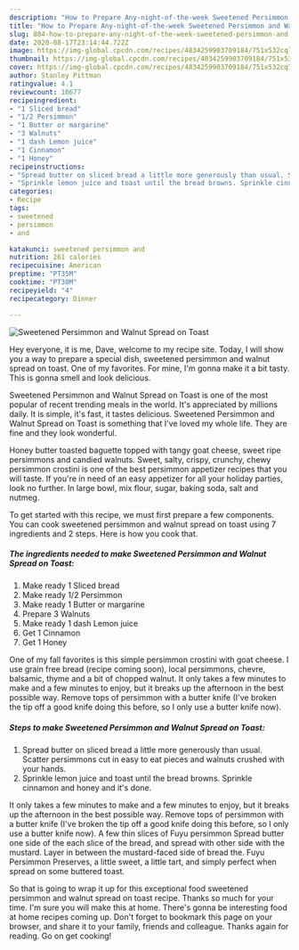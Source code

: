 ```yaml
---
description: "How to Prepare Any-night-of-the-week Sweetened Persimmon and Walnut Spread on Toast"
title: "How to Prepare Any-night-of-the-week Sweetened Persimmon and Walnut Spread on Toast"
slug: 884-how-to-prepare-any-night-of-the-week-sweetened-persimmon-and-walnut-spread-on-toast
date: 2020-08-17T23:14:44.722Z
image: https://img-global.cpcdn.com/recipes/4834259903709184/751x532cq70/sweetened-persimmon-and-walnut-spread-on-toast-recipe-main-photo.jpg
thumbnail: https://img-global.cpcdn.com/recipes/4834259903709184/751x532cq70/sweetened-persimmon-and-walnut-spread-on-toast-recipe-main-photo.jpg
cover: https://img-global.cpcdn.com/recipes/4834259903709184/751x532cq70/sweetened-persimmon-and-walnut-spread-on-toast-recipe-main-photo.jpg
author: Stanley Pittman
ratingvalue: 4.1
reviewcount: 10677
recipeingredient:
- "1 Sliced bread"
- "1/2 Persimmon"
- "1 Butter or margarine"
- "3 Walnuts"
- "1 dash Lemon juice"
- "1 Cinnamon"
- "1 Honey"
recipeinstructions:
- "Spread butter on sliced bread a little more generously than usual. Scatter persimmons cut in easy to eat pieces and walnuts crushed with your hands."
- "Sprinkle lemon juice and toast until the bread browns. Sprinkle cinnamon and honey and it&#39;s done."
categories:
- Recipe
tags:
- sweetened
- persimmon
- and

katakunci: sweetened persimmon and 
nutrition: 261 calories
recipecuisine: American
preptime: "PT35M"
cooktime: "PT30M"
recipeyield: "4"
recipecategory: Dinner

---
```



![Sweetened Persimmon and Walnut Spread on Toast](https://img-global.cpcdn.com/recipes/4834259903709184/751x532cq70/sweetened-persimmon-and-walnut-spread-on-toast-recipe-main-photo.jpg)

Hey everyone, it is me, Dave, welcome to my recipe site. Today, I will show you a way to prepare a special dish, sweetened persimmon and walnut spread on toast. One of my favorites. For mine, I'm gonna make it a bit tasty. This is gonna smell and look delicious.

Sweetened Persimmon and Walnut Spread on Toast is one of the most popular of recent trending meals in the world. It's appreciated by millions daily. It is simple, it's fast, it tastes delicious. Sweetened Persimmon and Walnut Spread on Toast is something that I've loved my whole life. They are fine and they look wonderful.

Honey butter toasted baguette topped with tangy goat cheese, sweet ripe persimmons and candied walnuts. Sweet, salty, crispy, crunchy, chewy persimmon crostini is one of the best persimmon appetizer recipes that you will taste. If you&#39;re in need of an easy appetizer for all your holiday parties, look no further. In large bowl, mix flour, sugar, baking soda, salt and nutmeg.


To get started with this recipe, we must first prepare a few components. You can cook sweetened persimmon and walnut spread on toast using 7 ingredients and 2 steps. Here is how you cook that.

<!--inarticleads1-->

##### The ingredients needed to make Sweetened Persimmon and Walnut Spread on Toast:

1. Make ready 1 Sliced bread
1. Make ready 1/2 Persimmon
1. Make ready 1 Butter or margarine
1. Prepare 3 Walnuts
1. Make ready 1 dash Lemon juice
1. Get 1 Cinnamon
1. Get 1 Honey


One of my fall favorites is this simple persimmon crostini with goat cheese. I use grain free bread (recipe coming soon), local persimmons, chevre, balsamic, thyme and a bit of chopped walnut. It only takes a few minutes to make and a few minutes to enjoy, but it breaks up the afternoon in the best possible way. Remove tops of persimmon with a butter knife (I&#39;ve broken the tip off a good knife doing this before, so I only use a butter knife now). 

<!--inarticleads2-->

##### Steps to make Sweetened Persimmon and Walnut Spread on Toast:

1. Spread butter on sliced bread a little more generously than usual. Scatter persimmons cut in easy to eat pieces and walnuts crushed with your hands.
1. Sprinkle lemon juice and toast until the bread browns. Sprinkle cinnamon and honey and it&#39;s done.


It only takes a few minutes to make and a few minutes to enjoy, but it breaks up the afternoon in the best possible way. Remove tops of persimmon with a butter knife (I&#39;ve broken the tip off a good knife doing this before, so I only use a butter knife now). A few thin slices of Fuyu persimmon Spread butter one side of the each slice of the bread, and spread with other side with the mustard. Layer in between the mustard-faced side of bread the. Fuyu Persimmon Preserves, a little sweet, a little tart, and simply perfect when spread on some buttered toast. 

So that is going to wrap it up for this exceptional food sweetened persimmon and walnut spread on toast recipe. Thanks so much for your time. I'm sure you will make this at home. There's gonna be interesting food at home recipes coming up. Don't forget to bookmark this page on your browser, and share it to your family, friends and colleague. Thanks again for reading. Go on get cooking!
